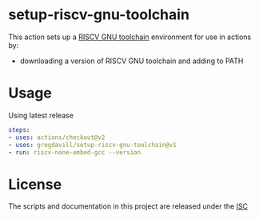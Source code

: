 # setup-riscv-gnu-toolchain

This action sets up a [RISCV GNU toolchain](https://github.com/sifive/freedom-tools/release) environment for use in actions by:

- downloading a version of RISCV GNU toolchain and adding to PATH

# Usage

Using latest release
```yaml
steps:
- uses: actions/checkout@v2
- uses: gregdavill/setup-riscv-gnu-toolchain@v1
- run: riscv-none-embed-gcc --version
```

# License

The scripts and documentation in this project are released under the [ISC](COPYING)
